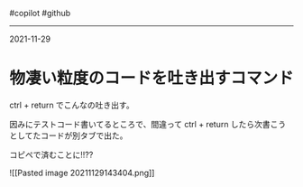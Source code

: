 #copilot #github

---
2021-11-29

# 物凄い粒度のコードを吐き出すコマンド

ctrl + return でこんなの吐き出す。

因みにテストコード書いてるところで、間違って ctrl + return したら次書こうとしてたコードが別タブで出た。

コピペで済むことに!!??


![[Pasted image 20211129143404.png]]